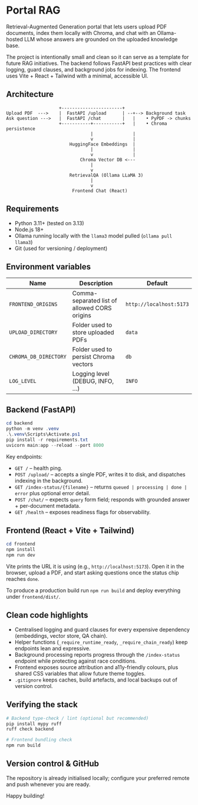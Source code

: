 ﻿# Portal RAG

Retrieval-Augmented Generation portal that lets users upload PDF documents, index them locally with Chroma, and chat with an Ollama-hosted LLM whose answers are grounded on the uploaded knowledge base.

The project is intentionally small and clean so it can serve as a template for future RAG initiatives. The backend follows FastAPI best practices with clear logging, guard clauses, and background jobs for indexing. The frontend uses Vite + React + Tailwind with a minimal, accessible UI.

## Architecture

```
                    +-----------------------+
Upload PDF  --->    |  FastAPI /upload      | --+--> Background task
Ask question --->   |  FastAPI /chat        |   |    • PyPDF -> chunks
                    +-----------+-----------+   |    • Chroma persistence
                                |               |
                                v               |
                        HuggingFace Embeddings  |
                                |               |
                                v               |
                            Chroma Vector DB <---
                                |
                                v
                        RetrievalQA (Ollama LLaMA 3)
                                |
                                v
                         Frontend Chat (React)
```

## Requirements

- Python 3.11+ (tested on 3.13)
- Node.js 18+
- Ollama running locally with the `llama3` model pulled (`ollama pull llama3`)
- Git (used for versioning / deployment)

## Environment variables

| Name                | Description                                   | Default                     |
|---------------------|-----------------------------------------------|-----------------------------|
| `FRONTEND_ORIGINS`  | Comma-separated list of allowed CORS origins   | `http://localhost:5173`     |
| `UPLOAD_DIRECTORY`  | Folder used to store uploaded PDFs             | `data`                      |
| `CHROMA_DB_DIRECTORY` | Folder used to persist Chroma vectors        | `db`                        |
| `LOG_LEVEL`         | Logging level (DEBUG, INFO, …)                | `INFO`                      |

## Backend (FastAPI)

```powershell
cd backend
python -m venv .venv
.\.venv\Scripts\Activate.ps1
pip install -r requirements.txt
uvicorn main:app --reload --port 8000
```

Key endpoints:

- `GET /` – health ping.
- `POST /upload/` – accepts a single PDF, writes it to disk, and dispatches indexing in the background.
- `GET /index-status/{filename}` – returns `queued | processing | done | error` plus optional error detail.
- `POST /chat/` – expects `query` form field; responds with grounded answer + per-document metadata.
- `GET /health` – exposes readiness flags for observability.

## Frontend (React + Vite + Tailwind)

```powershell
cd frontend
npm install
npm run dev
```

Vite prints the URL it is using (e.g., `http://localhost:5173`). Open it in the browser, upload a PDF, and start asking questions once the status chip reaches `done`.

To produce a production build run `npm run build` and deploy everything under `frontend/dist/`.

## Clean code highlights

- Centralised logging and guard clauses for every expensive dependency (embeddings, vector store, QA chain).
- Helper functions (`_require_runtime_ready`, `_require_chain_ready`) keep endpoints lean and expressive.
- Background processing reports progress through the `/index-status` endpoint while protecting against race conditions.
- Frontend exposes source attribution and a11y-friendly colours, plus shared CSS variables that allow future theme toggles.
- `.gitignore` keeps caches, build artefacts, and local backups out of version control.

## Verifying the stack

```powershell
# Backend type-check / lint (optional but recommended)
pip install mypy ruff
ruff check backend

# Frontend bundling check
npm run build
```

## Version control & GitHub

The repository is already initialised locally; configure your preferred remote and push whenever you are ready.

Happy building!
